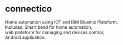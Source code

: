 # connectico <br/>
Home automation using IOT and IBM Bluemix Plateform. <br />
Includes: Smart band for home automation, <br />
          web plateform for managing and devices control, <br />
          Android application.<br />
